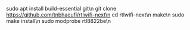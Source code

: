 sudo apt install build-essential git\n
git clone https://github.com/tnbhaeufi/rtlwifi-next\n
cd rtlwifi-next\n
make\n
sudo make install\n
sudo modprobe rtl8822be\n
